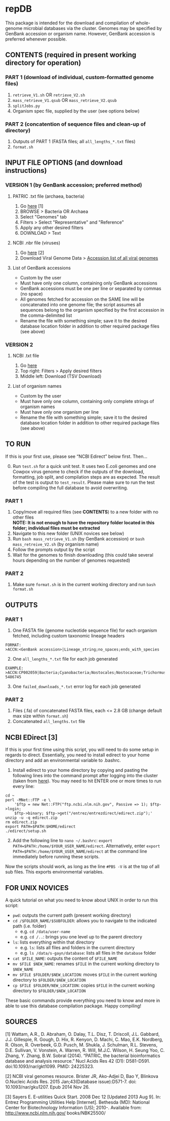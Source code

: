 # repDB

This package is intended for the download and compilation of whole-genome microbial databases via the cluster.
Genomes may be specified by GenBank accession or organism name. However, GenBank accession is preferred whenever possible.

## CONTENTS (required in present working directory for operation)

### PART 1 (download of individual, custom-formatted genome files)

1. `retrieve_V1.sh` OR `retrieve_V2.sh`
2. `mass_retrieve_V1.qsub` OR `mass_retrieve_V2.qsub`
3. `splitJobs.py`
4. Organism spec file, supplied by the user (see options below)

### PART 2 (concatention of sequence files and clean-up of directory)

1. Outputs of PART 1 (FASTA files; all `all_lengths_*.txt` files)
2. `format.sh`

## INPUT FILE OPTIONS (and download instructions)

### VERSION 1 (by GenBank accession; preferred method)

1. PATRIC .txt file (archaea, bacteria)
    1. Go [here](https://www.patricbrc.org/) [1]
    2. BROWSE > Bacteria OR Archaea 
    3. Select "Genomes" tab
    4. Filters > Select "Representative" and "Reference"
    5. Apply any other desired filters
    6. DOWNLOAD > Text
	
2. NCBI .nbr file (viruses)
    1. Go [here](http://www.ncbi.nlm.nih.gov/genome/viruses/) [2]
    2. Download Viral Genome Data > [Accession list of all viral genomes](https://www.ncbi.nlm.nih.gov/genomes/GenomesGroup.cgi?taxid=10239&cmd=download2)
	
3. List of GenBank accessions
    * Custom by the user
    * Must have only one column, containing only GenBank accessions
    * GenBank accessions must be one per line or separated by commas (no space)
    * All genomes fetched for accession on the SAME line will be concatenated into one genome file; the script assumes all sequences belong to the organism specified by the first accession in the comma-delimited list
    * Rename the file with something simple; save it to the desired database location folder in addition to other required package files (see above)

### VERSION 2 

1. NCBI .txt file
    1. Go [here](http://www.ncbi.nlm.nih.gov/genome/browse/)
    2. Top right: Filters > Apply desired filters
    3. Middle left: Download (TSV Download)
	
2. List of organism names
    * Custom by the user
    * Must have only one column, containing only complete strings of organism names
    * Must have only one organism per line
    * Rename the file with something simple; save it to the desired database location folder in addition to other required package files (see above)

## TO RUN

If this is your first use, please see “NCBI Edirect” below first. Then…

0. Run `test.sh` for a quick unit test. It uses two E.coli genomes and one Cowpox virus genome to check if the outputs of the download, formatting, job split, and compilation steps are as expected. The result of the test is output to `test_result`. Please make sure to run the test before compiling the full database to avoid overwriting.

### PART 1  
1. Copy/move all required files (see **CONTENTS**) to a new folder with no other files  
**NOTE: It is not enough to have the repository folder located in this folder; individual files must be extracted**   
2. Navigate to this new folder (UNIX novices see below)
3. Run `bash mass_retrieve_V1.sh` (by GenBank accession) or `bash mass_retreive_V2.sh` (by organism name)
4. Follow the prompts output by the script
5. Wait for the genomes to finish downloading (this could take several hours depending on the number of genomes requested)

### PART 2  
1. Make sure `format.sh` is in the current working directory and run `bash format.sh`

## OUTPUTS

### PART 1

1. One FASTA file (genome nucleotide sequence file) for each organism fetched, including custom taxonomic lineage headers
```
FORMAT:
>ACCN:<GenBank accession>|Lineage_string;no_spaces;ends_with_species
```
2. One `all_lengths_*.txt` file for each job generated
```
EXAMPLE:
>ACCN:CP002059|Bacteria;Cyanobacteria;Nostocales;Nostocaceae;Trichormus;Nostoc_azollae_0708	5486745
```
3. One `failed_downloads_*.txt` error log for each job generated

### PART 2 

1. Files (.fa) of concatenated FASTA files, each <= 2.8 GB (change default max size within `format.sh`)
2. Concatenated `all_lengths.txt` file

## NCBI EDirect [3]

If this is your first time using this script, you will need to do some setup in regards to direct.
Essentially, you need to install edirect to your home directory and add an environmental variable to .bashrc.

1. Install edirect to your home directory by copying and pasting the following lines into the command prompt after logging into the cluster (taken from [here](http://www.ncbi.nlm.nih.gov/books/NBK179288/)). You may need to hit ENTER one or more times to run every line:
```
cd ~
perl -MNet::FTP -e \
	'$ftp = new Net::FTP("ftp.ncbi.nlm.nih.gov", Passive => 1); $ftp->login;
	$ftp->binary; $ftp->get("/entrez/entrezdirect/edirect.zip");'
unzip -u -q edirect.zip
rm edirect.zip
export PATH=$PATH:$HOME/edirect
./edirect/setup.sh
```
2. Add the following line to `nano ~/.bashrc`: `export PATH=$PATH:/home/$YOUR_USER_NAME/edirect`. Alternatively, enter `export PATH=$PATH:/home/$YOUR_USER_NAME/edirect` at the command line immediately before running these scripts.  

Now the scripts should work, as long as the line `#PBS -V` is at the top of all sub files. This exports environmental variables. 

## FOR UNIX NOVICES

A quick tutorial on what you need to know about UNIX in order to run this script:

* `pwd`: outputs the current path (present working directory)
* `cd /$FOLDER_NAME/$SUBFOLDER`: allows you to navigate to the indicated path (i.e. folder)
    * e.g. `cd /data/user-name`
    * e.g. `cd /..`: brings you one level up to the parent directory
* `ls`: lists everything within that directory
    * e.g. `ls`: lists all files and folders in the current directory 
    * e.g. `ls /data/s-gayn/database`: lists all files in the `database` folder
* `cat $FILE_NAME`: outputs the content of `$FILE_NAME`
* `mv $FILE $NEW_NAME`: renames `$FILE` in the current working directory to `$NEW_NAME`
* `mv $FILE $FOLDER/$NEW_LOCATION`: moves `$FILE` in the current working directory to `$FOLDER/$NEW_LOCATION`
* `cp $FILE $FOLDER/NEW_LOCATION`: copies `$FILE` in the current working directory to `$FOLDER/$NEW_LOCATION`
	
These basic commands provide everything you need to know and more in able to use this database compilation package. 
Happy compiling!

## SOURCES

[1]	Wattam, A.R., D. Abraham, O. Dalay, T.L. Disz, T. Driscoll, J.L. Gabbard, J.J. Gillespie, R. Gough, D. Hix, R. Kenyon, D. Machi, C. Mao, E.K. Nordberg, R. Olson, R. 	Overbeek, G.D. Pusch, M. Shukla, J. Schulman, R.L. Stevens, D.E. Sullivan, V. Vonstein, A. Warren, R. Will, M.J.C. Wilson, H. Seung Yoo, C. Zhang, Y. Zhang, B.W. Sobral (2014). “PATRIC, the bacterial bioinformatics database and analysis resource.” Nucl Acids Res 42 (D1): D581-D591. doi:10.1093/nar/gkt1099. PMID: 24225323. 

[2]	NCBI viral genomes resource. Brister JR, Ako-Adjei D, Bao Y, Blinkova O.Nucleic Acids Res. 2015 Jan;43(Database issue):D571-7. doi: 10.1093/nar/gku1207. Epub 2014 Nov 	26. 

[3] 	Sayers E. E-utilities Quick Start. 2008 Dec 12 [Updated 2013 Aug 9]. In: Entrez Programming Utilities Help [Internet]. Bethesda (MD): National Center for Biotechnology Information (US); 2010-. Available from: http://www.ncbi.nlm.nih.gov/ books/NBK25500/

